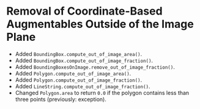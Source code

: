# Removal of Coordinate-Based Augmentables Outside of the Image Plane

* Added `BoundingBox.compute_out_of_image_area()`.
* Added `BoundingBox.compute_out_of_image_fraction()`.
* Added `BoundingBoxesOnImage.remove_out_of_image_fraction()`.
* Added `Polygon.compute_out_of_image_area()`.
* Added `Polygon.compute_out_of_image_fraction()`.
* Added `LineString.compute_out_of_image_fraction()`.
* Changed `Polygon.area` to return `0.0` if the polygon contains less than
  three points (previously: exception).
